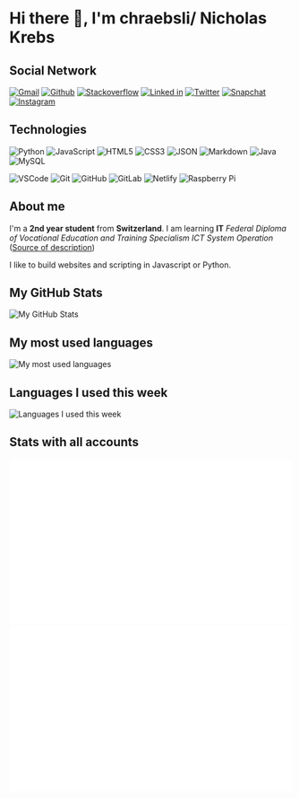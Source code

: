 # Hi there 👋, I'm chraebsli/ Nicholas Krebs

## Social Network

[![Gmail](https://img.shields.io/badge/-nicholas.joel.krebs@gmail.com-black?style=for-the-badge&logo=Gmail)](mailto:nicholas.joel.krebs@gmail.com)
[![Github](https://img.shields.io/badge/-chraebsli-black?style=for-the-badge&logo=Github)](https://github.com/chraebsli)
[![Stackoverflow](https://img.shields.io/badge/-chraebsli-black?style=for-the-badge&logo=Stackoverflow)](https://stackoverflow.com/users/15230022/nicholas-krebs)
[![Linked in](https://img.shields.io/badge/-Nicholas%20Krebs-black?style=for-the-badge&logo=Linkedin)](https://www.linkedin.com/in/nicholas-krebs-262443204)
[![Twitter](https://img.shields.io/badge/-chraebsli__04-black?style=for-the-badge&logo=Twitter)](https://twitter.com/chraebsli_04)
[![Snapchat](https://img.shields.io/badge/-chraebsli__04-black?style=for-the-badge&logo=Snapchat)](https://www.snapchat.com/add/chraebsli_04?share_id=8x--s3YpFkQ&locale=de-CH)
[![Instagram](https://img.shields.io/badge/-chraebsli__04-black?style=for-the-badge&logo=Instagram)](https://www.instagram.com/chraebsli_04)

## Technologies

![Python](https://img.shields.io/badge/-Python-black?style=for-the-badge&logo=Python)
![JavaScript](https://img.shields.io/badge/-JavaScript-black?style=for-the-badge&logo=javascript)
![HTML5](https://img.shields.io/badge/-HTML5-black?style=for-the-badge&logo=HTML5)
![CSS3](https://img.shields.io/badge/-CSS3-black?style=for-the-badge&logo=CSS3)
![JSON](https://img.shields.io/badge/-JSON-black?style=for-the-badge&logo=JSON)
![Markdown](https://img.shields.io/badge/-Markdown-black?style=for-the-badge&logo=Markdown)
![Java](https://img.shields.io/badge/-Java-black?style=for-the-badge&logo=Java)
![MySQL](https://img.shields.io/badge/-MySQL-black?style=for-the-badge&logo=MySQL)

![VSCode](https://img.shields.io/badge/-VSCode-black?style=for-the-badge&logo=visualstudiocode)
![Git](https://img.shields.io/badge/-Git-black?style=for-the-badge&logo=Git)
![GitHub](https://img.shields.io/badge/-GitHub-black?style=for-the-badge&logo=GitHub)
![GitLab](https://img.shields.io/badge/-GitLab-black?style=for-the-badge&logo=GitLab)
![Netlify](https://img.shields.io/badge/-Netlify-black?style=for-the-badge&logo=Netlify)
![Raspberry Pi](https://img.shields.io/badge/-Raspberry%20pi-black?style=for-the-badge&logo=Raspberry-pi)

## About me

I'm a **2nd year student** from **Switzerland**. I am learning **IT** _Federal Diploma of Vocational Education and Training Specialism ICT System Operation_ ([Source of description](https://www.ict-berufsbildung.ch/berufsbildung/informatikerin-efz-betriebsinformatik#c334))

I like to build websites and scripting in Javascript or Python.

## My GitHub Stats

![My GitHub Stats](https://github-stats-custom.vercel.app/api?username=chraebsli&count_private=true&show_icons=true&title_color=00ff00&text_color=00ff00&icon_color=00ff00&border_color=00ff00&bg_color=340,a600ff,00ffd9&hide_border=false&cache_seconds=1800&locale=en&border_radius=5&include_all_commits=false&line_height=25&custom_title=My%20GitHub%20stats)

## My most used languages

![My most used languages](https://github-stats-custom.vercel.app/api/top-langs?username=chraebsli&count_private=true&show_icons=true&title_color=00ff00&text_color=00ff00&icon_color=00ff00&border_color=00ff00&bg_color=340,a600ff,00ffd9&hide_border=false&cache_seconds=1800&locale=en&border_radius=5&include_all_commits=true&line_height=25&layout=compact&card_width=445&langs_count=9%custom_title=My%20most%20used%20languages)

## Languages I used this week

![Languages I used this week](https://github-stats-custom.vercel.app/api/wakatime?username=chraebsli&title_color=00ff00&text_color=00ff00&icon_color=00ff00&border_color=00ff00&bg_color=340,a600ff,00ffd9&hide_border=false&cache_seconds=1800&locale=en&border_radius=5&line_height=25&langs_count=6&custom_title=Languages%20I%20used%20this%20week)

## Stats with all accounts

![other personal stats](https://github.com/chraebsli/github-stats/blob/master/generated/overview.svg)
![other language stats](https://github.com/chraebsli/github-stats/blob/master/generated/languages.svg)
